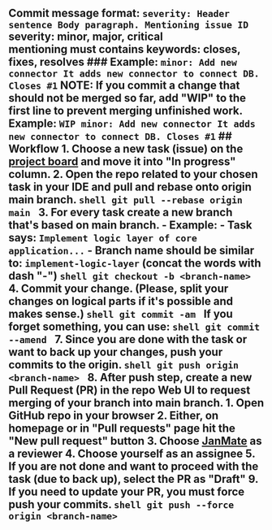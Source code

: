 ## Commit message format: ``` severity: Header sentence Body paragraph. Mentioning issue ID ``` **severity**: minor, major, critical<br> **mentioning** must contains keywords: closes, fixes, resolves ### Example: ``` minor: Add new connector It adds new connector to connect DB. Closes #1 ``` **NOTE:** If you commit a change that should not be merged so far, add "WIP" to the first line to prevent merging unfinished work. Example: ``` WIP minor: Add new connector It adds new connector to connect DB. Closes #1 ``` ## Workflow 1. Choose a new task (issue) on the [project board](https://github.com/users/JanMate/projects/2) and move it into "**In progress**" column. 2. Open the repo related to your chosen task in your IDE and pull and rebase onto **origin main** branch. ```shell git pull --rebase origin main ``` 3. For **every task** create a **new branch** that's based on **main** branch. - Example: - Task says: `Implement logic layer of core application...` - Branch name should be similar to: `implement-logic-layer` (concat the words with dash "-") ```shell git checkout -b <branch-name> ``` 4. Commit your change. (Please, split your changes on logical parts if it's possible and makes sense.) ```shell git commit -am ``` If you forget something, you can use: ```shell git commit --amend ``` 7. Since you are done with the task or want to back up your changes, push your commits to the **origin**. ```shell git push origin <branch-name> ``` 8. After push step, create a new Pull Request (PR) in the repo Web UI to request merging of your branch into **main** branch. 1. Open GitHub repo in your browser 2. Either, on homepage or in "Pull requests" page hit the "New pull request" button 3. Choose [JanMate](https://github.com/JanMate) as a reviewer 4. Choose yourself as an assignee 5. If you are not done and want to proceed with the task (due to back up), **select** the PR as "Draft" 9. If you need to update your PR, you must force push your commits. ```shell git push --force origin <branch-name> ```
